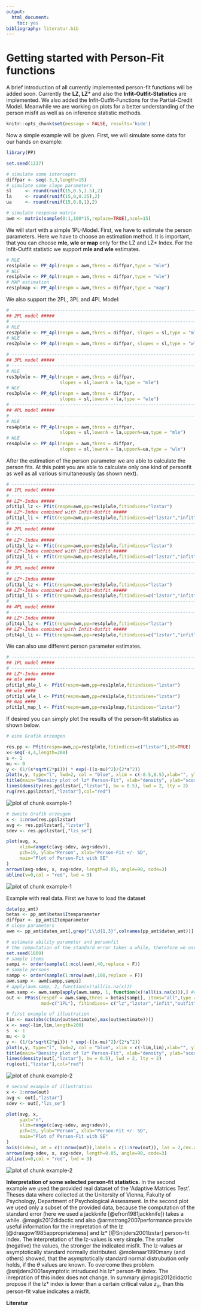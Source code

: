 ```yaml
---
output: 
  html_document: 
    toc: yes
bibliography: literatur.bib
---
```

<!--
%\VignetteEngine{knitr::knitr}
%\VignetteIndexEntry{Getting started with Person-Fit in PP}
-->
# Getting started with Person-Fit functions

A brief introduction of all currently implemented person-fit functions will be added soon. Currently the **LZ, LZ*** and also the **Infit-Outfit-Statistics** are implemented. We also added the Infit-Outfit-Functions for the Partial-Credit Model. Meanwhile we are working on plots for a better understanding of the person misfit as well as on inference statistic methods.


```r
knitr::opts_chunk$set(message = FALSE, results='hide')
```

Now a simple example will be given.
First, we will simulate some data for our hands on example:

```r
library(PP)

set.seed(1337)

# simulate some intercepts
diffpar <- seq(-3,3,length=15)
# simulate some slope parameters
sl     <- round(runif(15,0.5,1.5),2)
la     <- round(runif(15,0,0.25),2)
ua     <- round(runif(15,0.8,1),2)

# simulate response matrix
awm <- matrix(sample(0:1,100*15,replace=TRUE),ncol=15)
```

We will start with a simple 1PL-Model. First, we have to estimate the person parameters. Here we have to choose an estimation method. It is important, that you can choose **mle, wle or map** only for the LZ and LZ* Index. For the Infit-Outfit statistic we support **mle and wle** estimates.


```r
# MLE
res1plmle <- PP_4pl(respm = awm,thres = diffpar,type = "mle")
# WLE
res1plwle <- PP_4pl(respm = awm,thres = diffpar,type = "wle")
# MAP estimation
res1plmap <- PP_4pl(respm = awm,thres = diffpar,type = "map")
```

We also support the 2PL, 3PL and 4PL Model:

```r
# ------------------------------------------------------------------------
## 2PL model ##### 
# ------------------------------------------------------------------------
# MLE
res2plmle <- PP_4pl(respm = awm,thres = diffpar, slopes = sl,type = "mle")
# WLE
res2plwle <- PP_4pl(respm = awm,thres = diffpar, slopes = sl,type = "wle")

# ------------------------------------------------------------------------
## 3PL model ##### 
# ------------------------------------------------------------------------
# MLE
res3plmle <- PP_4pl(respm = awm,thres = diffpar,
                    slopes = sl,lowerA = la,type = "mle")
# WLE
res3plwle <- PP_4pl(respm = awm,thres = diffpar,
                    slopes = sl,lowerA = la,type = "wle")
# ------------------------------------------------------------------------
## 4PL model ##### 
# ------------------------------------------------------------------------
# MLE
res4plmle <- PP_4pl(respm = awm,thres = diffpar,
                    slopes = sl,lowerA = la,upperA=ua,type = "mle")
# WLE
res4plwle <- PP_4pl(respm = awm,thres = diffpar,
                    slopes = sl,lowerA = la,upperA=ua,type = "wle")
```

After the estimation of the person parameter we are able to calculate the person fits. At this point you are able to calculate only one kind of personfit as well as all various simultaneously (as shown next).


```r
# ------------------------------------------------------------------------
## 1PL model ##### 
# ------------------------------------------------------------------------
## LZ*-Index ##### 
pfit1pl_lz <- Pfit(respm=awm,pp=res1plwle,fitindices="lzstar")
## LZ*-Index combined with Infit-Outfit ##### 
pfit1pl_li <- Pfit(respm=awm,pp=res1plwle,fitindices=c("lzstar","infit","outfit"))
# ------------------------------------------------------------------------
## 2PL model ##### 
# ------------------------------------------------------------------------
## LZ*-Index ##### 
pfit2pl_lz <- Pfit(respm=awm,pp=res2plwle,fitindices="lzstar")
## LZ*-Index combined with Infit-Outfit ##### 
pfit2pl_li <- Pfit(respm=awm,pp=res2plwle,fitindices=c("lzstar","infit","outfit"))
# ------------------------------------------------------------------------
## 3PL model ##### 
# ------------------------------------------------------------------------
## LZ*-Index ##### 
pfit3pl_lz <- Pfit(respm=awm,pp=res3plwle,fitindices="lzstar")
## LZ*-Index combined with Infit-Outfit ##### 
pfit3pl_li <- Pfit(respm=awm,pp=res3plwle,fitindices=c("lzstar","infit","outfit"))
# ------------------------------------------------------------------------
## 4PL model ##### 
# ------------------------------------------------------------------------
## LZ*-Index ##### 
pfit4pl_lz <- Pfit(respm=awm,pp=res4plwle,fitindices="lzstar")
## LZ*-Index combined with Infit-Outfit ##### 
pfit4pl_li <- Pfit(respm=awm,pp=res4plwle,fitindices=c("lzstar","infit","outfit"))
```

We can also use different person parameter estimates.


```r
# ------------------------------------------------------------------------
## 1PL model ##### 
# ------------------------------------------------------------------------
## LZ*-Index ##### 
## mle ####
pfit1pl_mle_l <- Pfit(respm=awm,pp=res1plmle,fitindices="lzstar")
## wle ####
pfit1pl_wle_l <- Pfit(respm=awm,pp=res1plwle,fitindices="lzstar")
## map ####
pfit1pl_map_l <- Pfit(respm=awm,pp=res1plmap,fitindices="lzstar")
```

If desired you can simply plot the results of the person-fit statistics as shown below.

```r
# eine Grafik erzeugen

res.pp <- Pfit(respm=awm,pp=res1plmle,fitindices=c("lzstar"),SE=TRUE)
x<-seq(-4,4,length=200)
s <- 1
mu <- 0
y <- (1/(s*sqrt(2*pi))) * exp(-((x-mu)^2)/(2*s^2))
plot(x,y, type="l", lwd=2, col = "blue", xlim = c(-8.5,8.5),xlab="", ylab="")
title(main="Density plot of lz* Person-Fit", xlab="density", ylab="score")
lines(density(res.pp$lzstar[,"lzstar"], bw = 0.5), lwd = 2, lty = 2)
rug(res.pp$lzstar[,"lzstar"],col="red")
```

![plot of chunk example-1](figure/example-1-1.png)

```r
# zweite Grafik erzeugen
x <- 1:nrow(res.pp$lzstar)
avg <- res.pp$lzstar[,"lzstar"]
sdev <- res.pp$lzstar[,"lzs_se"]

plot(avg, x,
     xlim=range(c(avg-sdev, avg+sdev)),
     pch=19, ylab="Person", xlab="Person-Fit +/- SD",
     main="Plot of Person-Fit with SE"
)
arrows(avg-sdev, x, avg+sdev, length=0.05, angle=90, code=3)
abline(v=0,col = "red", lwd = 3)
```

![plot of chunk example-1](figure/example-1-2.png)

Example with real data. First we have to load the dataset

```r
data(pp_amt)
betas <- pp_amt$betas$Itemparameter
diffpar <- pp_amt$Itemparameter
# slope parameters
awm <- pp_amt$daten_amt[,grep("i\\d{1,3}",colnames(pp_amt$daten_amt))]

# estimate ability parameter and personfit
# the computation of the standard error takes a while, therefore we use only a part of the provided data
set.seed(1800)
# sample items
sampi <- order(sample(1:ncol(awm),40,replace = F))
# sample persons
sampp <- order(sample(1:nrow(awm),100,replace = F))
awm.samp <- awm[sampp,sampi]
# apply(awm.samp, 2, function(x)!all(is.na(x)))
awm.samp <- awm.samp[apply(awm.samp, 1, function(x)!all(is.na(x))),] #only persons with no NA
out <- PPass(respdf = awm.samp,thres = betas[sampi], items="all",type = "wle",
             mod=c("1PL"), fitindices= c("lz","lzstar","infit","outfit"),SE=TRUE)

# first example of illustration
lim <- max(abs(c(min(out$estimate),max(out$estimate))))
x <- seq(-lim,lim,length=200)
s  <- 1
mu <- 0
y <- (1/(s*sqrt(2*pi))) * exp(-((x-mu)^2)/(2*s^2))
plot(x,y, type="l", lwd=2, col = "blue", xlim = c(-lim,lim),xlab="", ylab="")
title(main="Density plot of lz* Person-Fit", xlab="density", ylab="score")
lines(density(out[,"lzstar"], bw = 0.5), lwd = 2, lty = 2)
rug(out[,"lzstar"],col="red")
```

![plot of chunk example-2](figure/example-2-1.png)

```r
# second example of illustration
x <- 1:nrow(out)
avg <- out[,"lzstar"]
sdev <- out[,"lzs_se"]

plot(avg, x,
     yaxt="n",
     xlim=range(c(avg-sdev, avg+sdev)),
     pch=19, ylab="Person", xlab="Person-Fit +/- SD",
     main="Plot of Person-Fit with SE"
)
axis(side=2, at = c(1:nrow(out)),labels = c(1:nrow(out)), las = 2,cex.axis=0.66)
arrows(avg-sdev, x, avg+sdev, length=0.05, angle=90, code=3)
abline(v=0,col = "red", lwd = 3)
```

![plot of chunk example-2](figure/example-2-2.png)

**Interpretation of some selected person-fit statistics.**
In the second example we used the provided real dataset of the 'Adaptive Matrices Test'. Theses data where collected at the Unitersity of Vienna, Fakulty of Psychology, Department of Psychological Assessment. In the second plot we used only a subset of the provided data, because the computation of the standard error (here we used a jackknife [@efron1981jackknife]) takes a while.
@magis2012didactic and also @armstrong2007performance provide useful information for the inrepretation of the lz [@drasgow1985appropriateness] and lz* [@Snijders2001lzstar] person-fit index.
The interpretation of the lz-values is very simple. The smaller (negative) the values, the stronger the indicated misfit. The lz-values ar asymptotically standard normally distributed. @molenaar1990many (and others) showed, that the asymptotically standard normal distrubution only holds, if the $\theta$ values are known. To overcome thes problem @snijders2001asymptotic intruduced his lz* person-fit index. The inrepration of this index does not change. In summary @magis2012didactic propose if the lz* index is lower than a certain critical value $z_\alpha$, than this person-fit value indicates a misfit.


**Literatur**
